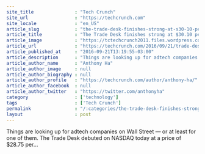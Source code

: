 ```yaml
---
site_title               : "Tech Crunch"
site_url                 : "https://techcrunch.com"
site_locale              : "en_US"
article_slug             : "the-trade-desk-finishes-strong-at-s30-10-per-share-after-its-first-day-on-nasdaq"
article_title            : "The Trade Desk finishes strong at $30.10 per share after its first day on NASDAQ"
article_image            : "https://tctechcrunch2011.files.wordpress.com/2016/05/money-arrows.png?w=764&h=400&crop=1"
article_url              : "https://techcrunch.com/2016/09/21/trade-desk-ipo/"
article_published_at     : "2016-09-21T13:19:55-03:00"
article_description      : "Things are looking up for adtech companies on Wall Street — or at least for one of them. The Trade Desk debuted on NASDAQ today at a price of $28.75 per..."
article_author_name      : "Anthony Ha"
article_author_image     : null
article_author_biography : null
article_author_profile   : "https://techcrunch.com/author/anthony-ha/"
article_author_facebook  : null
article_author_twitter   : "https://twitter.com/anthonyha"
category                 : ['technology']
tags                     : ['Tech Crunch']
permalink                : "/:categories/the-trade-desk-finishes-strong-at-s30-10-per-share-after-its-first-day-on-nasdaq/"
layout                   : post
---
```


Things are looking up for adtech companies on Wall Street — or at least for one of them. The Trade Desk debuted on NASDAQ today at a price of $28.75 per...
